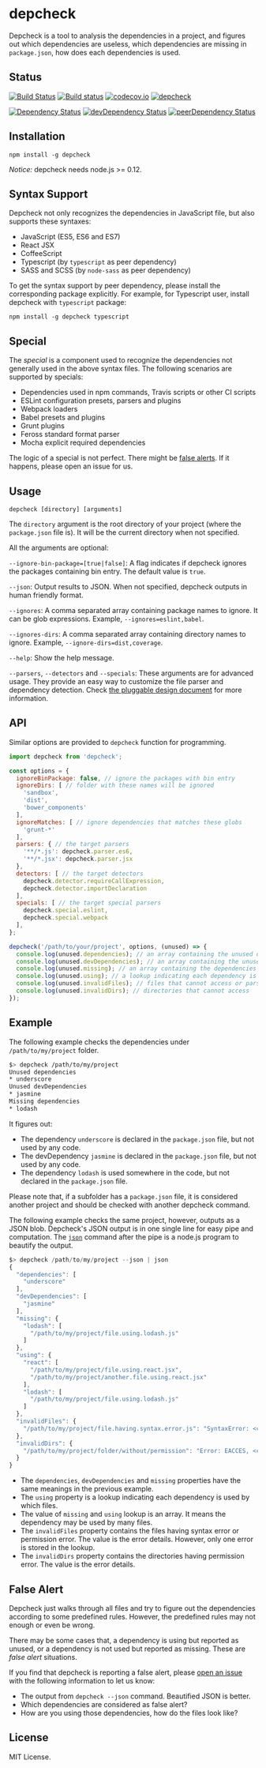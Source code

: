 # depcheck

Depcheck is a tool to analysis the dependencies in a project, and figures out which dependencies are useless, which dependencies are missing in `package.json`, how does each dependencies is used.

## Status

[![Build Status](https://travis-ci.org/depcheck/depcheck.svg?branch=master)](https://travis-ci.org/depcheck/depcheck)
[![Build status](https://ci.appveyor.com/api/projects/status/xbooh370dinuyi0y/branch/master?svg=true)](https://ci.appveyor.com/project/lijunle/depcheck/branch/master)
[![codecov.io](https://codecov.io/github/depcheck/depcheck/coverage.svg?branch=master)](https://codecov.io/github/depcheck/depcheck?branch=master)
[![depcheck](https://depcheck.tk/github/depcheck/depcheck/master.svg)](https://github.com/depcheck/depcheck)

[![Dependency Status](https://david-dm.org/depcheck/depcheck.svg)](https://david-dm.org/depcheck/depcheck)
[![devDependency Status](https://david-dm.org/depcheck/depcheck/dev-status.svg)](https://david-dm.org/depcheck/depcheck#info=devDependencies)
[![peerDependency Status](https://david-dm.org/depcheck/depcheck/peer-status.svg)](https://david-dm.org/depcheck/depcheck#info=peerDependencies)

## Installation

```
npm install -g depcheck
```

*Notice:* depcheck needs node.js >= 0.12.

## Syntax Support

Depcheck not only recognizes the dependencies in JavaScript file, but also supports these syntaxes:

- JavaScript (ES5, ES6 and ES7)
- React JSX
- CoffeeScript
- Typescript (by `typescript` as peer dependency)
- SASS and SCSS (by `node-sass` as peer dependency)

To get the syntax support by peer dependency, please install the corresponding package explicitly. For example, for Typescript user, install depcheck with `typescript` package:

```
npm install -g depcheck typescript
```

## Special

The *special* is a component used to recognize the dependencies not generally used in the above syntax files. The following scenarios are supported by specials:

- Dependencies used in npm commands, Travis scripts or other CI scripts
- ESLint configuration presets, parsers and plugins
- Webpack loaders
- Babel presets and plugins
- Grunt plugins
- Feross standard format parser
- Mocha explicit required dependencies

The logic of a special is not perfect. There might be [false alerts](#false-alert). If it happens, please open an issue for us.

## Usage

```
depcheck [directory] [arguments]
```

The `directory` argument is the root directory of your project (where the `package.json` file is). It will be the current directory when not specified.

All the arguments are optional:

`--ignore-bin-package=[true|false]`: A flag indicates if depcheck ignores the packages containing bin entry. The default value is `true`.

`--json`: Output results to JSON. When not specified, depcheck outputs in human friendly format.

`--ignores`: A comma separated array containing package names to ignore. It can be glob expressions. Example, `--ignores=eslint,babel`.

`--ignores-dirs`: A comma separated array containing directory names to ignore. Example, `--ignore-dirs=dist,coverage`.

`--help`: Show the help message.

`--parsers`, `--detectors` and `--specials`: These arguments are for advanced usage. They provide an easy way to customize the file parser and dependency detection. Check [the pluggable design document](https://github.com/depcheck/depcheck/blob/master/doc/pluggable-design.md) for more information.

## API

Similar options are provided to `depcheck` function for programming.

```js
import depcheck from 'depcheck';

const options = {
  ignoreBinPackage: false, // ignore the packages with bin entry
  ignoreDirs: [ // folder with these names will be ignored
    'sandbox',
    'dist',
    'bower_components'
  ],
  ignoreMatches: [ // ignore dependencies that matches these globs
    'grunt-*'
  ],
  parsers: { // the target parsers
    '**/*.js': depcheck.parser.es6,
    '**/*.jsx': depcheck.parser.jsx
  },
  detectors: [ // the target detectors
    depcheck.detector.requireCallExpression,
    depcheck.detector.importDeclaration
  ],
  specials: [ // the target special parsers
    depcheck.special.eslint,
    depcheck.special.webpack
  ],
};

depcheck('/path/to/your/project', options, (unused) => {
  console.log(unused.dependencies); // an array containing the unused dependencies
  console.log(unused.devDependencies); // an array containing the unused devDependencies
  console.log(unused.missing); // an array containing the dependencies missing in `package.json`
  console.log(unused.using); // a lookup indicating each dependency is used by which files
  console.log(unused.invalidFiles); // files that cannot access or parse
  console.log(unused.invalidDirs); // directories that cannot access
});
```

## Example

The following example checks the dependencies under `/path/to/my/project` folder.

```sh
$> depcheck /path/to/my/project
Unused dependencies
* underscore
Unused devDependencies
* jasmine
Missing dependencies
* lodash
```

It figures out:

- The dependency `underscore` is declared in the `package.json` file, but not used by any code.
- The devDependency `jasmine` is declared in the `package.json` file, but not used by any code.
- The dependency `lodash` is used somewhere in the code, but not declared in the `package.json` file.

Please note that, if a subfolder has a `package.json` file, it is considered another project and should be checked with another depcheck command.

The following example checks the same project, however, outputs as a JSON blob. Depcheck's JSON output is in one single line for easy pipe and computation. The [`json`](https://www.npmjs.com/package/json) command after the pipe is a node.js program to beautify the output.

```js
$> depcheck /path/to/my/project --json | json
{
  "dependencies": [
    "underscore"
  ],
  "devDependencies": [
    "jasmine"
  ],
  "missing": {
    "lodash": [
      "/path/to/my/project/file.using.lodash.js"
    ]
  },
  "using": {
    "react": [
      "/path/to/my/project/file.using.react.jsx",
      "/path/to/my/project/another.file.using.react.jsx"
    ],
    "lodash": [
      "/path/to/my/project/file.using.lodash.js"
    ]
  },
  "invalidFiles": {
    "/path/to/my/project/file.having.syntax.error.js": "SyntaxError: <call stack here>"
  },
  "invalidDirs": {
    "/path/to/my/project/folder/without/permission": "Error: EACCES, <call stack here>"
  }
}
```

- The `dependencies`, `devDependencies` and `missing` properties have the same meanings in the previous example.
- The `using` property is a lookup indicating each dependency is used by which files.
- The value of `missing` and `using` lookup is an array. It means the dependency may be used by many files.
- The `invalidFiles` property contains the files having syntax error or permission error. The value is the error details. However, only one error is stored in the lookup.
- The `invalidDirs` property contains the directories having permission error. The value is the error details.

## False Alert

Depcheck just walks through all files and try to figure out the dependencies according to some predefined rules. However, the predefined rules may not enough or even be wrong.

There may be some cases that, a dependency is using but reported as unused, or a dependency is not used but reported as missing. These are *false alert* situations.

If you find that depcheck is reporting a false alert, please [open an issue](https://github.com/depcheck/depcheck/issues/new) with the following information to let us know:

- The output from `depcheck --json` command. Beautified JSON is better.
- Which dependencies are considered as false alert?
- How are you using those dependencies, how do the files look like?

## License

MIT License.
